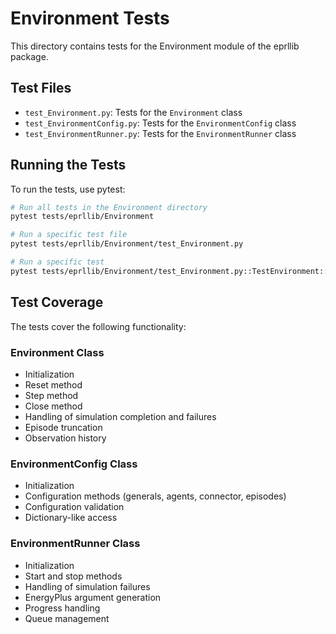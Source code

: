 # Environment Tests

This directory contains tests for the Environment module of the eprllib package.

## Test Files

- `test_Environment.py`: Tests for the `Environment` class
- `test_EnvironmentConfig.py`: Tests for the `EnvironmentConfig` class
- `test_EnvironmentRunner.py`: Tests for the `EnvironmentRunner` class

## Running the Tests

To run the tests, use pytest:

```bash
# Run all tests in the Environment directory
pytest tests/eprllib/Environment

# Run a specific test file
pytest tests/eprllib/Environment/test_Environment.py

# Run a specific test
pytest tests/eprllib/Environment/test_Environment.py::TestEnvironment::test_environment_initialization
```

## Test Coverage

The tests cover the following functionality:

### Environment Class
- Initialization
- Reset method
- Step method
- Close method
- Handling of simulation completion and failures
- Episode truncation
- Observation history

### EnvironmentConfig Class
- Initialization
- Configuration methods (generals, agents, connector, episodes)
- Configuration validation
- Dictionary-like access

### EnvironmentRunner Class
- Initialization
- Start and stop methods
- Handling of simulation failures
- EnergyPlus argument generation
- Progress handling
- Queue management